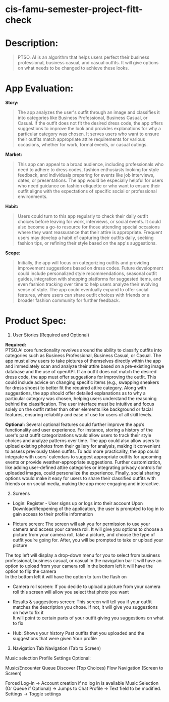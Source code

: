 # cis-famu-semester-project-fitt-check

# Description: 
> PTSO. AI is an algorithm that helps users perfect their business professional, business casual, and casual outfits. It will give options on what needs to be changed to achieve these looks.  


# App Evaluation:
**Story:**
> The app analyzes the user's outfit through an image and classifies it into categories like Business Professional, Business Casual, or Casual. If the outfit does not fit the desired dress code, the app offers suggestions to improve the look and provides explanations for why a particular category was chosen. It serves users who want to ensure their outfits match appropriate attire requirements for various occasions, whether for work, formal events, or casual outings. 

**Market:** 
> This app can appeal to a broad audience, including professionals who need to adhere to dress codes, fashion enthusiasts looking for style feedback, and individuals preparing for events like job interviews, dates, or presentations. The app would be especially helpful for users who need guidance on fashion etiquette or who want to ensure their outfit aligns with the expectations of specific social or professional environments. 

**Habit:**
> Users could turn to this app regularly to check their daily outfit choices before leaving for work, interviews, or social events. It could also become a go-to resource for those attending special occasions where they want reassurance that their attire is appropriate. Frequent users may develop a habit of capturing their outfits daily, seeking fashion tips, or refining their style based on the app's suggestions. 

**Scope:**
> Initially, the app will focus on categorizing outfits and providing improvement suggestions based on dress codes. Future development could include personalized style recommendations, seasonal outfit guides, integration with shopping platforms for suggested items, and even fashion tracking over time to help users analyze their evolving sense of style. The app could eventually expand to offer social features, where users can share outfit choices with friends or a broader fashion community for further feedback. 

# Product Spec:
1. User Stories (Required and Optional)

**Required:**  
PTSO.AI core functionality revolves around the ability to classify outfits into categories such as Business Professional, Business Casual, or Casual. The app must allow users to take pictures of themselves directly within the app and immediately scan and analyze their attire based on a pre-existing image database and the use of openAPI. If an outfit does not match the desired dress code, the app must offer suggestions for improving the outfit. This could include advice on changing specific items (e.g., swapping sneakers for dress shoes) to better fit the required attire category. Along with suggestions, the app should offer detailed explanations as to why a particular category was chosen, helping users understand the reasoning behind the classification. The user interface must be intuitive and focus solely on the outfit rather than other elements like background or facial features, ensuring reliability and ease of use for users of all skill levels. 

**Optional:** 
Several optional features could further improve the app’s functionality and user experience. For instance, storing a history of the user's past outfit categorizations would allow users to track their style choices and analyze patterns over time. The app could also allow users to upload existing photos from their gallery for analysis, making it convenient to assess previously taken outfits. To add more practicality, the app could integrate with users' calendars to suggest appropriate outfits for upcoming events or provide weather-appropriate suggestions. Further customization, like adding user-defined attire categories or integrating privacy controls for uploaded images, could personalize the experience. Finally, social sharing options would make it easy for users to share their classified outfits with friends or on social media, making the app more engaging and interactive. 

2. Screens

- Login: 
Register - User signs up or logs into their account
Upon Download/Reopening of the application, the user is prompted to log in to gain access to their profile information  

- Picture screen: 
The screen will ask you for permission to use your camera and access your camera roll. It will give you options to choose a picture from your camera roll, take a picture, and choose the type of outfit you’re going for. After, you will be prompted to take or upload your picture 

The top left will display a drop-down menu for you to select from business professional, business casual, or casual 
In the navigation bar it will have an option to upload from your camera roll 
In the bottom left it will have the option to flip the camera  
In the bottom left it will have the option to turn the flash on 

- Camera roll screen: 
If you decide to upload a picture from your camera roll this screen will allow you select that photo you want 

- Results & suggestions screen: 
This screen will tell you if your outfit matches the description you chose. If not, it will give you suggestions on how to fix it  
It will point to certain parts of your outfit giving you suggestions on what to fix 

- Hub: 
Shows your history 
Past outfits that you uploaded and the suggestions that were given 
Your profile 

3. Navigation
Tab Navigation (Tab to Screen)

Music selection
Profile
Settings
Optional:

Music/Encounter Queue
Discover (Top Choices)
Flow Navigation (Screen to Screen)

Forced Log-in -> Account creation if no log in is available
Music Selection (Or Queue if Optional) -> Jumps to Chat
Profile -> Text field to be modified.
Settings -> Toggle settings
